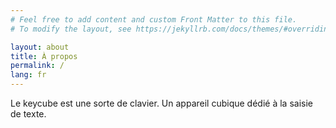 ```yaml
---
# Feel free to add content and custom Front Matter to this file.
# To modify the layout, see https://jekyllrb.com/docs/themes/#overriding-theme-defaults

layout: about
title: À propos
permalink: /
lang: fr
---
```


Le keycube est une sorte de clavier. Un appareil cubique dédié à la saisie de texte.